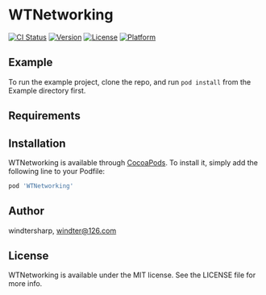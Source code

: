 # WTNetworking

[![CI Status](https://img.shields.io/travis/windtersharp/WTNetworking.svg?style=flat)](https://travis-ci.org/windtersharp/WTNetworking)
[![Version](https://img.shields.io/cocoapods/v/WTNetworking.svg?style=flat)](https://cocoapods.org/pods/WTNetworking)
[![License](https://img.shields.io/cocoapods/l/WTNetworking.svg?style=flat)](https://cocoapods.org/pods/WTNetworking)
[![Platform](https://img.shields.io/cocoapods/p/WTNetworking.svg?style=flat)](https://cocoapods.org/pods/WTNetworking)

## Example

To run the example project, clone the repo, and run `pod install` from the Example directory first.

## Requirements

## Installation

WTNetworking is available through [CocoaPods](https://cocoapods.org). To install
it, simply add the following line to your Podfile:

```ruby
pod 'WTNetworking'
```

## Author

windtersharp, windter@126.com

## License

WTNetworking is available under the MIT license. See the LICENSE file for more info.
